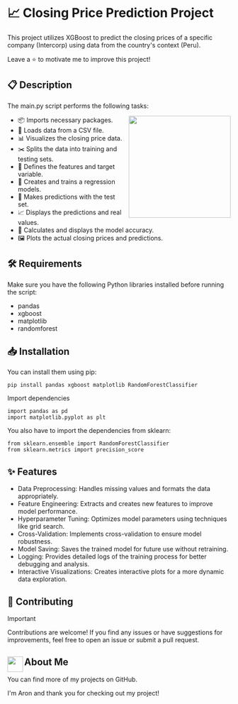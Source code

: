 # 📈 Closing Price Prediction Project
This project utilizes XGBoost to predict the closing prices of a specific company (Intercorp) using data from the country's context (Peru).

Leave a ⭐ to motivate me to improve this project!

## 📋 Description
The main.py script performs the following tasks:

<img align="right" src="https://i.giphy.com/gutZ5Pm6Xl62eIf5RZ.webp" height="230">

- 📦 Imports necessary packages.
- 📄 Loads data from a CSV file.
- 📊 Visualizes the closing price data.
- ✂️ Splits the data into training and testing sets.
- 🎯 Defines the features and target variable.
- 🤖 Creates and trains a regression models.
- 🔮 Makes predictions with the test set.
- 📈 Displays the predictions and real values.
- 🧮 Calculates and displays the model accuracy.
- 🖼️ Plots the actual closing prices and predictions.

## 🛠️ Requirements
Make sure you have the following Python libraries installed before running the script:

- pandas
- xgboost
- matplotlib
- randomforest
  
## 📥 Installation
You can install them using pip:

```
pip install pandas xgboost matplotlib RandomForestClassifier
```

Import dependencies
```
import pandas as pd
import matplotlib.pyplot as plt
```

You also have to import the dependencies from sklearn:

```
from sklearn.ensemble import RandomForestClassifier
from sklearn.metrics import precision_score
```

## ✨ Features

- Data Preprocessing: Handles missing values and formats the data appropriately.
- Feature Engineering: Extracts and creates new features to improve model performance.
- Hyperparameter Tuning: Optimizes model parameters using techniques like grid search.
- Cross-Validation: Implements cross-validation to ensure model robustness.
- Model Saving: Saves the trained model for future use without retraining.
- Logging: Provides detailed logs of the training process for better debugging and analysis.
- Interactive Visualizations: Creates interactive plots for a more dynamic data exploration.

## 🚀 Contributing

>[!IMPORTANT]
>Contributions are welcome! If you find any issues or have suggestions for improvements, feel free to open an issue or submit a pull request.

## <img src="https://i.pinimg.com/originals/9d/d1/a0/9dd1a0c90caa865e3718947e2b91d35e.gif" width="35" align="left">About Me

You can find more of my projects on GitHub.

I'm Aron and thank you for checking out my project!
